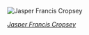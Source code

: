 
![Jasper Francis Cropsey](https://upload.wikimedia.org/wikipedia/commons/thumb/2/2b/Jasper_Francis_Cropsey_by_Napoleon_Sarony.jpg/405px-Jasper_Francis_Cropsey_by_Napoleon_Sarony.jpg)

*[Jasper Francis Cropsey](https://wikipedia.org/wiki/File:Jasper_Francis_Cropsey_by_Napoleon_Sarony.jpg)*
